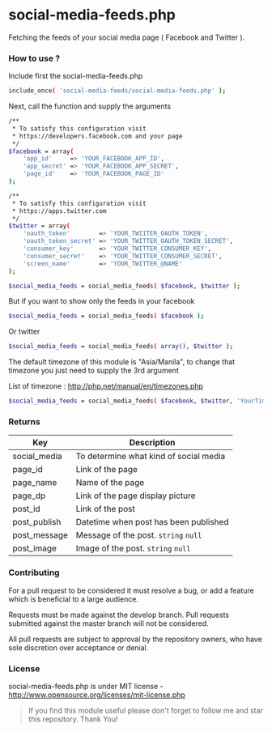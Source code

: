 # social-media-feeds.php
Fetching the feeds of your social media page ( Facebook and Twitter ).

### How to use ?
Include first the social-media-feeds.php
```sh
include_once( 'social-media-feeds/social-media-feeds.php' );
```

Next, call the function and supply the arguments
```sh
/**
 * To satisfy this configuration visit 
 * https://developers.facebook.com and your page
 */
$facebook = array(
    'app_id'     => 'YOUR_FACEBOOK_APP_ID',
    'app_secret' => 'YOUR_FACEBOOK_APP_SECRET',
    'page_id'    => 'YOUR_FACEBOOK_PAGE_ID'
);

/**
 * To satisfy this configuration visit 
 * https://apps.twitter.com
 */
$twitter = array(
    'oauth_token'        => 'YOUR_TWIITER_OAUTH_TOKEN',
    'oauth_token_secret' => 'YOUR_TWITTER_OAUTH_TOKEN_SECRET',
    'consumer_key'       => 'YOUR_TWITTER_CONSUMER_KEY',
    'consumer_secret'    => 'YOUR_TWITTER_CONSUMER_SECRET',
    'screen_name'        => 'YOUR_TWITTER_@NAME'
);

$social_media_feeds = social_media_feeds( $facebook, $twitter );
```

But if you want to show only the feeds in your facebook
```sh
$social_media_feeds = social_media_feeds( $facebook );
```

Or twitter
```sh
$social_media_feeds = social_media_feeds( array(), $twitter );
```

The default timezone of this module is "Asia/Manila",
to change that timezone you just need to supply the 3rd argument

List of timezone : http://php.net/manual/en/timezones.php
```sh
$social_media_feeds = social_media_feeds( $facebook, $twitter, 'YourTimezone' );
```

### Returns

| Key | Description |
| ------ | ------ |
| social_media | To determine what kind of social media |
| page_id | Link of the page |
| page_name | Name of the page |
| page_dp | Link of the page display picture |
| post_id | Link of the post |
| post_publish | Datetime when post has been published |
| post_message | Message of the post. `string` `null` |
| post_image | Image of the post. `string` `null` |


### Contributing
For a pull request to be considered it must resolve a bug, or add a feature which is beneficial to a large audience.

Requests must be made against the develop branch. Pull requests submitted against the master branch will not be considered.

All pull requests are subject to approval by the repository owners, who have sole discretion over acceptance or denial.

### License
social-media-feeds.php is under MIT license - http://www.opensource.org/licenses/mit-license.php

> If you find this module useful please don't forget to follow me and star this repository. Thank You!
